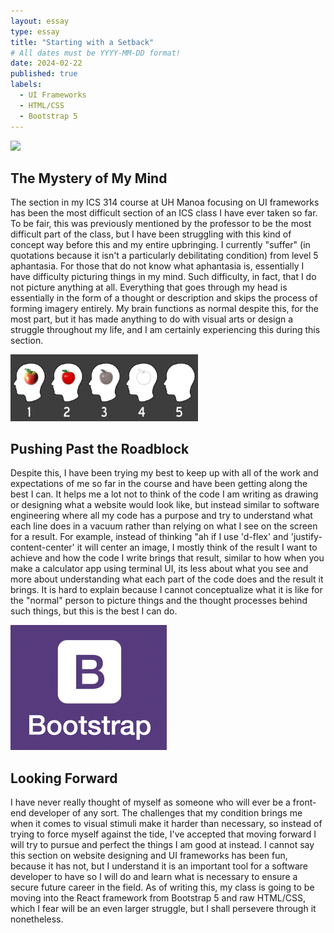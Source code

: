 ```yaml
---
layout: essay
type: essay
title: "Starting with a Setback"
# All dates must be YYYY-MM-DD format!
date: 2024-02-22
published: true
labels:
  - UI Frameworks
  - HTML/CSS
  - Bootstrap 5
---
```


<img width="250px" src="../img/starting-with-a-setback/webdesign.png">

## The Mystery of My Mind

The section in my ICS 314 course at UH Manoa focusing on UI frameworks has been the most difficult section of an ICS class I have ever taken so far. To be fair, this was previously mentioned by the professor to be the most difficult part of the class, but I have been struggling with this kind of concept way before this and my entire upbringing. I currently "suffer" (in quotations because it isn't a particularly debilitating condition) from level 5 aphantasia. For those that do not know what aphantasia is, essentially I have difficulty picturing things in my mind. Such difficulty, in fact, that I do not picture anything at all. Everything that goes through my head is essentially in the form of a thought or description and skips the process of forming imagery entirely. My brain functions as normal despite this, for the most part, but it has made anything to do with visual arts or design a struggle throughout my life, and I am certainly experiencing this during this section.

<img width="300px" src="../img/starting-with-a-setback/aphantasia.png">

## Pushing Past the Roadblock

Despite this, I have been trying my best to keep up with all of the work and expectations of me so far in the course and have been getting along the best I can. It helps me a lot not to think of the code I am writing as drawing or designing what a website would look like, but instead similar to software engineering where all my code has a purpose and try to understand what each line does in a vacuum rather than relying on what I see on the screen for a result. For example, instead of thinking "ah if I use 'd-flex' and 'justify-content-center' it will center an image, I mostly think of the result I want to achieve and how the code I write brings that result, similar to how when you make a calculator app using terminal UI, its less about what you see and more about understanding what each part of the code does and the result it brings. It is hard to explain because I cannot conceptualize what it is like for the "normal" person to picture things and the thought processes behind such things, but this is the best I can do.

<img width="250px" src="../img/starting-with-a-setback/boostrap.png">

## Looking Forward

I have never really thought of myself as someone who will ever be a front-end developer of any sort. The challenges that my condition brings me when it comes to visual stimuli make it harder than necessary, so instead of trying to force myself against the tide, I've accepted that moving forward I will try to pursue and perfect the things I am good at instead. I cannot say this section on website designing and UI frameworks has been fun, because it has not, but I understand it is an important tool for a software developer to have so I will do and learn what is necessary to ensure a secure future career in the field. As of writing this, my class is going to be moving into the React framework from Bootstrap 5 and raw HTML/CSS, which I fear will be an even larger struggle, but I shall persevere through it nonetheless.
